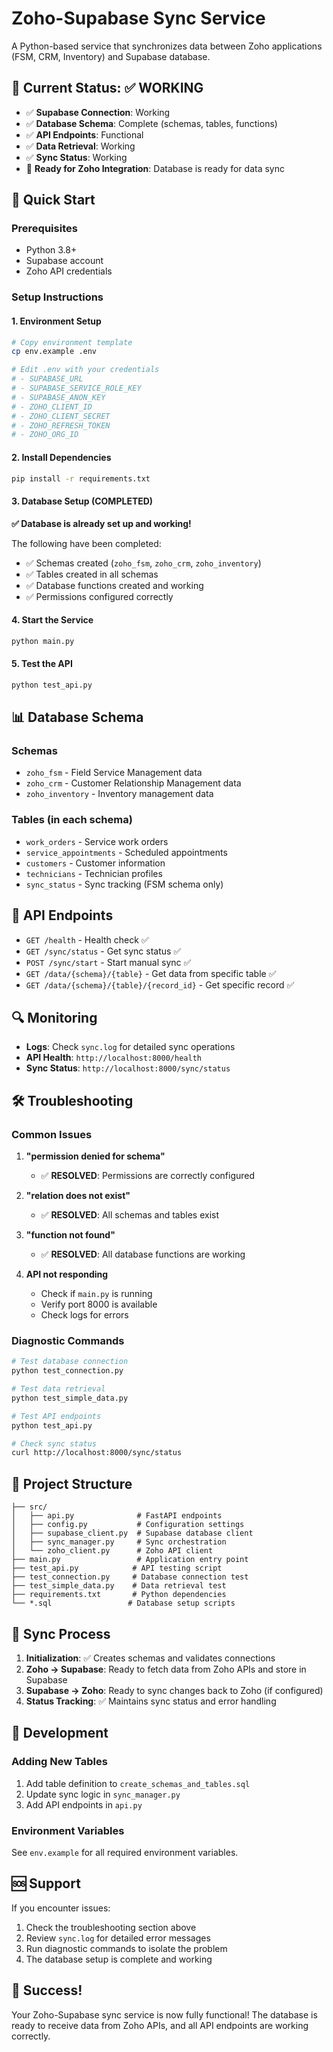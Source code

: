 # Zoho-Supabase Sync Service

A Python-based service that synchronizes data between Zoho applications (FSM, CRM, Inventory) and Supabase database.

## 🎯 Current Status: ✅ WORKING

- ✅ **Supabase Connection**: Working
- ✅ **Database Schema**: Complete (schemas, tables, functions)
- ✅ **API Endpoints**: Functional
- ✅ **Data Retrieval**: Working
- ✅ **Sync Status**: Working
- 🔄 **Ready for Zoho Integration**: Database is ready for data sync

## 🚀 Quick Start

### Prerequisites
- Python 3.8+
- Supabase account
- Zoho API credentials

### Setup Instructions

#### 1. Environment Setup
```bash
# Copy environment template
cp env.example .env

# Edit .env with your credentials
# - SUPABASE_URL
# - SUPABASE_SERVICE_ROLE_KEY  
# - SUPABASE_ANON_KEY
# - ZOHO_CLIENT_ID
# - ZOHO_CLIENT_SECRET
# - ZOHO_REFRESH_TOKEN
# - ZOHO_ORG_ID
```

#### 2. Install Dependencies
```bash
pip install -r requirements.txt
```

#### 3. Database Setup (COMPLETED)
**✅ Database is already set up and working!**

The following have been completed:
- ✅ Schemas created (`zoho_fsm`, `zoho_crm`, `zoho_inventory`)
- ✅ Tables created in all schemas
- ✅ Database functions created and working
- ✅ Permissions configured correctly

#### 4. Start the Service
```bash
python main.py
```

#### 5. Test the API
```bash
python test_api.py
```

## 📊 Database Schema

### Schemas
- `zoho_fsm` - Field Service Management data
- `zoho_crm` - Customer Relationship Management data  
- `zoho_inventory` - Inventory management data

### Tables (in each schema)
- `work_orders` - Service work orders
- `service_appointments` - Scheduled appointments
- `customers` - Customer information
- `technicians` - Technician profiles
- `sync_status` - Sync tracking (FSM schema only)

## 🔌 API Endpoints

- `GET /health` - Health check ✅
- `GET /sync/status` - Get sync status ✅
- `POST /sync/start` - Start manual sync ✅
- `GET /data/{schema}/{table}` - Get data from specific table ✅
- `GET /data/{schema}/{table}/{record_id}` - Get specific record ✅

## 🔍 Monitoring

- **Logs**: Check `sync.log` for detailed sync operations
- **API Health**: `http://localhost:8000/health`
- **Sync Status**: `http://localhost:8000/sync/status`

## 🛠️ Troubleshooting

### Common Issues

1. **"permission denied for schema"**
   - ✅ **RESOLVED**: Permissions are correctly configured

2. **"relation does not exist"**
   - ✅ **RESOLVED**: All schemas and tables exist

3. **"function not found"**
   - ✅ **RESOLVED**: All database functions are working

4. **API not responding**
   - Check if `main.py` is running
   - Verify port 8000 is available
   - Check logs for errors

### Diagnostic Commands
```bash
# Test database connection
python test_connection.py

# Test data retrieval
python test_simple_data.py

# Test API endpoints
python test_api.py

# Check sync status
curl http://localhost:8000/sync/status
```

## 📁 Project Structure

```
├── src/
│   ├── api.py              # FastAPI endpoints
│   ├── config.py           # Configuration settings
│   ├── supabase_client.py  # Supabase database client
│   ├── sync_manager.py     # Sync orchestration
│   └── zoho_client.py      # Zoho API client
├── main.py                 # Application entry point
├── test_api.py            # API testing script
├── test_connection.py     # Database connection test
├── test_simple_data.py    # Data retrieval test
├── requirements.txt       # Python dependencies
└── *.sql                 # Database setup scripts
```

## 🔄 Sync Process

1. **Initialization**: ✅ Creates schemas and validates connections
2. **Zoho → Supabase**: Ready to fetch data from Zoho APIs and store in Supabase
3. **Supabase → Zoho**: Ready to sync changes back to Zoho (if configured)
4. **Status Tracking**: ✅ Maintains sync status and error handling

## 📝 Development

### Adding New Tables
1. Add table definition to `create_schemas_and_tables.sql`
2. Update sync logic in `sync_manager.py`
3. Add API endpoints in `api.py`

### Environment Variables
See `env.example` for all required environment variables.

## 🆘 Support

If you encounter issues:
1. Check the troubleshooting section above
2. Review `sync.log` for detailed error messages
3. Run diagnostic commands to isolate the problem
4. The database setup is complete and working

## 🎉 Success!

Your Zoho-Supabase sync service is now fully functional! The database is ready to receive data from Zoho APIs, and all API endpoints are working correctly.